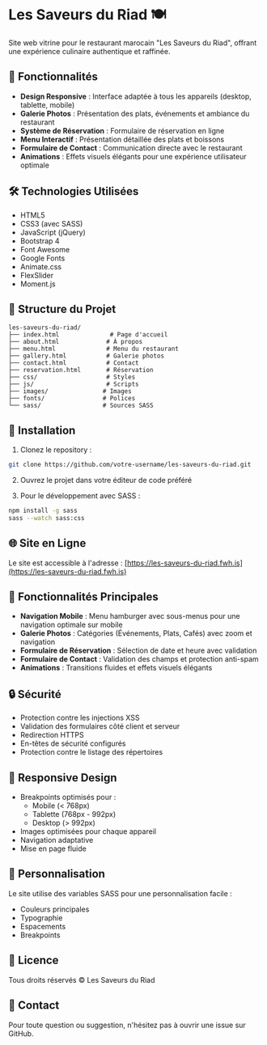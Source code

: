 # Les Saveurs du Riad 🍽️

Site web vitrine pour le restaurant marocain "Les Saveurs du Riad", offrant une expérience culinaire authentique et raffinée.

## 🌟 Fonctionnalités

- **Design Responsive** : Interface adaptée à tous les appareils (desktop, tablette, mobile)
- **Galerie Photos** : Présentation des plats, événements et ambiance du restaurant
- **Système de Réservation** : Formulaire de réservation en ligne
- **Menu Interactif** : Présentation détaillée des plats et boissons
- **Formulaire de Contact** : Communication directe avec le restaurant
- **Animations** : Effets visuels élégants pour une expérience utilisateur optimale

## 🛠️ Technologies Utilisées

- HTML5
- CSS3 (avec SASS)
- JavaScript (jQuery)
- Bootstrap 4
- Font Awesome
- Google Fonts
- Animate.css
- FlexSlider
- Moment.js

## 📁 Structure du Projet

```
les-saveurs-du-riad/
├── index.html              # Page d'accueil
├── about.html             # À propos
├── menu.html              # Menu du restaurant
├── gallery.html           # Galerie photos
├── contact.html           # Contact
├── reservation.html       # Réservation
├── css/                   # Styles
├── js/                    # Scripts
├── images/               # Images
├── fonts/                # Polices
└── sass/                 # Sources SASS
```

## 🚀 Installation

1. Clonez le repository :
```bash
git clone https://github.com/votre-username/les-saveurs-du-riad.git
```

2. Ouvrez le projet dans votre éditeur de code préféré

3. Pour le développement avec SASS :
```bash
npm install -g sass
sass --watch sass:css
```

## 🌐 Site en Ligne

Le site est accessible à l'adresse : [https://les-saveurs-du-riad.fwh.is](https://les-saveurs-du-riad.fwh.is)

## 📝 Fonctionnalités Principales

- **Navigation Mobile** : Menu hamburger avec sous-menus pour une navigation optimale sur mobile
- **Galerie Photos** : Catégories (Événements, Plats, Cafés) avec zoom et navigation
- **Formulaire de Réservation** : Sélection de date et heure avec validation
- **Formulaire de Contact** : Validation des champs et protection anti-spam
- **Animations** : Transitions fluides et effets visuels élégants

## 🔒 Sécurité

- Protection contre les injections XSS
- Validation des formulaires côté client et serveur
- Redirection HTTPS
- En-têtes de sécurité configurés
- Protection contre le listage des répertoires

## 📱 Responsive Design

- Breakpoints optimisés pour :
  - Mobile (< 768px)
  - Tablette (768px - 992px)
  - Desktop (> 992px)
- Images optimisées pour chaque appareil
- Navigation adaptative
- Mise en page fluide

## 🎨 Personnalisation

Le site utilise des variables SASS pour une personnalisation facile :
- Couleurs principales
- Typographie
- Espacements
- Breakpoints

## 📄 Licence

Tous droits réservés © Les Saveurs du Riad

## 👥 Contact

Pour toute question ou suggestion, n'hésitez pas à ouvrir une issue sur GitHub. 